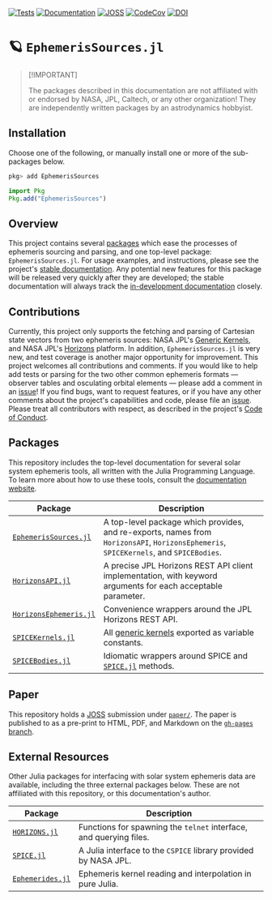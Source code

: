 [![Tests](https://github.com/JuliaAstro/EphemerisSources.jl/actions/workflows/Tests.yml/badge.svg)](https://github.com/JuliaAstro/EphemerisSources.jl/actions/workflows/Tests.yml)
[![Documentation](https://github.com/JuliaAstro/EphemerisSources.jl/actions/workflows/Documentation.yml/badge.svg)](https://juliaastro.org/EphemerisSources.jl/docs/stable)
[![JOSS](https://joss.theoj.org/papers/2ecaf389e70086ec2b560cb10f454267/status.svg)](https://joss.theoj.org/papers/2ecaf389e70086ec2b560cb10f454267)
[![CodeCov](https://codecov.io/gh/JuliaAstro/EphemerisSources.jl/graph/badge.svg?token=s71ZeTEo4F)](https://codecov.io/gh/JuliaAstro/EphemerisSources.jl)
[![DOI](https://zenodo.org/badge/DOI/10.5281/zenodo.13895994.svg)](https://doi.org/10.5281/zenodo.13895994)

# 🪐 `EphemerisSources.jl`

> \[!IMPORTANT\]
>
> The packages described in this documentation are not affiliated with
> or endorsed by NASA, JPL, Caltech, or any other organization! They are
> independently written packages by an astrodynamics hobbyist.

## Installation

Choose one of the following, or manually install one or more of the
sub-packages below.

``` julia
pkg> add EphemerisSources
```

``` julia
import Pkg
Pkg.add("EphemerisSources")
```

## Overview

This project contains several [packages](#packages) which ease the
processes of ephemeris sourcing and parsing, and one top-level package:
`EphemerisSources.jl`. For usage examples, and instructions, please see
the project's [stable
documentation](https://juliaastro.org/EphemerisSources.jl/docs). Any
potential new features for this package will be released very quickly
after they are developed; the stable documentation will always track the
[in-development
documentation](https://JuliaAstro.org/EphemerisSources.jl/docs/dev)
closely.

## Contributions

Currently, this project only supports the fetching and parsing of
Cartesian state vectors from two ephemeris sources: NASA JPL's [Generic
Kernels](https://naif.jpl.nasa.gov/naif/data_generic.html), and NASA
JPL's [Horizons](https://ssd.jpl.nasa.gov/horizons/) platform. 
In addition, `EphemerisSources.jl` is very new, and test coverage is another 
major opportunity for improvement. This project welcomes all contributions and comments. 
If you would like to help add tests or parsing for the two other common ephemeris
formats — observer tables and osculating orbital elements — please add a
comment in an
[issue](https://github.com/JuliaAstro/EphemerisSources.jl/issues/41)! If
you find bugs, want to request features, or if you have any other
comments about the project's capabilities and code, please file an
[issue](https://github.com/JuliaAstro/EphemerisSources.jl/issues/new). Please 
treat all contributors with respect, as described in the project's 
[Code of Conduct](CODE_OF_CONDUCT.md).

## Packages

This repository includes the top-level documentation for several solar
system ephemeris tools, all written with the Julia Programming Language.
To learn more about how to use these tools, consult the [documentation
website](https://juliaastro.org/EphemerisSources.jl).

| Package | Description |
|--------------------|----------------------------------------------------|
| [`EphemerisSources.jl`](/) | A top-level package which provides, and re-exports, names from `HorizonsAPI`, `HorizonsEphemeris`, `SPICEKernels`, and `SPICEBodies`. |
| [`HorizonsAPI.jl`](/lib/HorizonsAPI) | A precise JPL Horizons REST API client implementation, with keyword arguments for each acceptable parameter. |
| [`HorizonsEphemeris.jl`](/lib/HorizonsEphemeris) | Convenience wrappers around the JPL Horizons REST API. |
| [`SPICEKernels.jl`](/lib/SPICEKernels) | All [generic kernels](https://naif.jpl.nasa.gov/naif/data_generic.html) exported as variable constants. |
| [`SPICEBodies.jl`](/lib/SPICEBodies) | Idiomatic wrappers around SPICE and [`SPICE.jl`](https://github.com/JuliaAstro/SPICE.jl) methods. |

## Paper

This repository holds a [JOSS](https://joss.theoj.org) submission under
[`paper/`](paper/paper.md). The paper is published to as a pre-print to
HTML, PDF, and Markdown on the [`gh-pages`
branch](https://juliaastro.org/EphemerisSources.jl/paper).

## External Resources

Other Julia packages for interfacing with solar system ephemeris data
are available, including the three external packages below. These are
not affiliated with this repository, or this documentation's author.

| Package | Description |
|---------------------------------------|---------------------------------|
| [`HORIZONS.jl`](https://github.com/PerezHz/Horizons.jl) | Functions for spawning the `telnet` interface, and querying files. |
| [`SPICE.jl`](https://github.com/JuliaAstro/SPICE.jl) | A Julia interface to the `CSPICE` library provided by NASA JPL. |
| [`Ephemerides.jl`](https://github.com/JuliaSpaceMissionDesign/Ephemerides.jl) | Ephemeris kernel reading and interpolation in pure Julia. |
